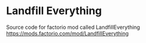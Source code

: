 # Landfill Everything
Source code for factorio mod called LandfillEverything https://mods.factorio.com/mod/LandfillEverything
